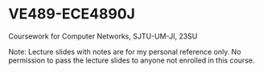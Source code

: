 # VE489-ECE4890J
Coursework for Computer Networks, SJTU-UM-JI, 23SU

Note:
Lecture slides with notes are for my personal reference only. No permission to pass the lecture slides to anyone not enrolled in this course.
